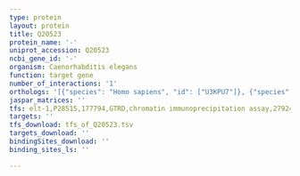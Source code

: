 ```yaml
---
type: protein
layout: protein
title: Q20523
protein_name: '-'
uniprot_accession: Q20523
ncbi_gene_id: '-'
organism: Caenorhabditis elegans
function: target gene
number_of_interactions: '1'
orthologs: '[{"species": "Homo sapiens", "id": ["U3KPU7"]}, {"species": "Mus musculus", "id": ["Q9D1F9"]}, {"species": "Rattus norvegicus", "id": ["<a href=\"/protein/a0a0g2jty3\">A0A0G2JTY3</a>"]}, {"species": "Danio rerio", "id": ["<a href=\"/protein/f1qpv0\">F1QPV0</a>", "<a href=\"/protein/f1r0a9\">F1R0A9</a>"]}]'
jaspar_matrices: ''
tfs: elt-1,P28515,177794,GTRD,chromatin immunoprecipitation assay,27924024%5Buid%5D,No
targets: ''
tfs_download: tfs_of_Q20523.tsv
targets_download: ''
bindingSites_download: ''
binding_sites_ls: ''

---
```

